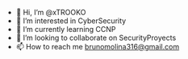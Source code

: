 - 👋 Hi, I’m @xTROOKO
- 👀 I’m interested in CyberSecurity
- 🌱 I’m currently learning CCNP
- 💞️ I’m looking to collaborate on SecurityProyects
- 📫 How to reach me brunomolina316@gmail.com

<!---
xTROOKO/xTROOKO is a ✨ special ✨ repository because its `README.md` (this file) appears on your GitHub profile.
You can click the Preview link to take a look at your changes.
--->
